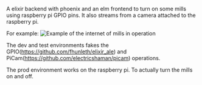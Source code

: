 A elixir backend with phoenix and an elm frontend to turn on some mills using raspberry pi GPIO pins. It also streams from a camera attached to the raspberry pi.

For example:
![Example of the internet of mills in operation](mills.gif)

The dev and test environments fakes the GPIO(https://github.com/fhunleth/elixir_ale) and PiCam(https://github.com/electricshaman/picam) operations.

The prod environment works on the raspberry pi. To actually turn the mills on and off.
